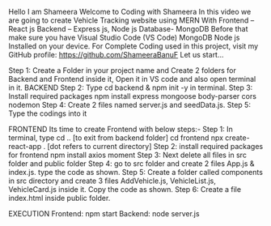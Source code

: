 Hello
I am Shameera
Welcome to Coding with Shameera
In this video we are going to create Vehicle Tracking website using MERN
With 
Frontend – React js
Backend – Express js, Node js
Database- MongoDB
Before that make sure you have
Visual Studio Code (VS Code)
MongoDB 
Node js
Installed on your device.
For Complete Coding used in this project, visit my GitHub profile: https://github.com/ShameeraBanuF
Let us start…

Step 1: Create a Folder in your project name and Create 2 folders for Backend and Frontend inside it, Open it in VS code and also open terminal in it.
BACKEND
Step 2: Type cd backend & npm init -y in terminal.
Step 3: Install required packages
	npm install express mongoose body-parser cors nodemon
Step 4: Create 2 files named server.js and seedData.js.
Step 5: Type the codings into it

FRONTEND
Its time to create Frontend with below steps:-
Step 1: In terminal, type
	cd .. [to exit from backend folder]
	cd frontend
	npx create-react-app . [dot refers to current directory]
Step 2: install required packages for frontend
	npm install  axios moment
Step 3: Next delete all files in src folder and public folder
Step 4: go to src folder and create 2 files  App.js & index.js. type the code as shown.
Step 5: Create a folder called components in src directory and create 3 files AddVehicle.js, VehicleList.js, VehicleCard.js inside it. Copy the code as shown.
Step 6: Create a file index.html inside public folder.

EXECUTION
Frontend: npm start
Backend: node server.js

